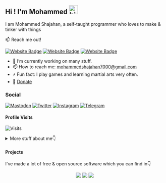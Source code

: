 ## Hi ! I'm Mohammed <img src="./wave.gif" width="28px" alt="hi">

I am Mohammed Shajahan, a self-taught programmer who loves to make & tinker with things

:mailbox: Reach me out!

[![Website Badge](./images/Website.svg)](https://mohammedshajahan7.github.io/)
[![Website Badge](./images/Blog.svg)](https://mohammedshajahan.netlify.app/)
[![Website Badge](./images/Project.svg)](#)


- 🔭 I’m currently working on many stuff.
- 📫 How to reach me: mohammedshajahan7000@gmail.com
- ⚡ Fun fact: I play games and learning martial arts very often.
- 💸 [Donate](#)

### Social

[![Mastodon](./images/Mastodon.svg)](https://fosstodon.org/@MohammedShajahan7)
[![Twitter](./images/Twitter.svg)](https://twitter.com/Mohammeds360)
[![Instagram](./images/Instagram.svg)](https://instagram.com/mohammedshajahan7)
[![Telegram](./images/Telegram.svg)](https://t.me/MohammedShajahan7)

#### Profile Visits 

![Visits](https://visitor-badge.glitch.me/badge?page_id=mohammedshajahan7.mohammedshajahan7)

<details>
<summary>
  More stuff about me👇
</summary>

#### Github Stats

![Mohammed's github stats](https://github-readme-stats.vercel.app/api?username=mohammedshajahan7&count_private=true&theme=tokyonight&hide=contribs,prs)

</details>

#### Projects

I've made a lot of free & open source software which you can find in👇

<p align="center">
    <a href="https://mohammedshajahan.netlify.app/projects/" target="_blank"><img src="./images/Project.svg"/></a>
    <a href="https://github.com/MohammedShajahan7" target="_blank"><img src="./images/Github.svg"/></a>
    <a href="https://gitlab.com/MohammedShajahan7" target="_blank"><img src="./images/Gitlab.svg"/></a>
</p>
